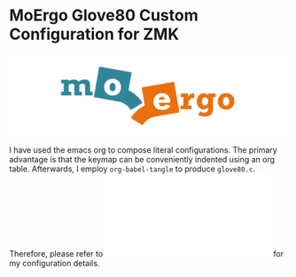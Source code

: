 # MoErgo Glove80 Custom Configuration for ZMK

![MoErgo Logo](moergo_logo.png)

I have used the emacs org to compose literal configurations. The primary advantage is that the keymap can be conveniently indented using an org table. Afterwards, I employ `org-babel-tangle` to produce `glove80.c`. Therefore, please refer to ![glove80.org](glove80.org) for my configuration details.
